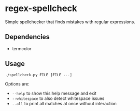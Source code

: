 # regex-spellcheck
Simple spellchecker that finds mistakes with regular expressions.

## Dependencies

 * termcolor

## Usage

```bash
./spellcheck.py FILE [FILE ...]
```

Options are:
 * `--help` to show this help message and exit
 * `--whitespace` to also detect whitespace issues
 * `--all` to print all matches at once without interaction

